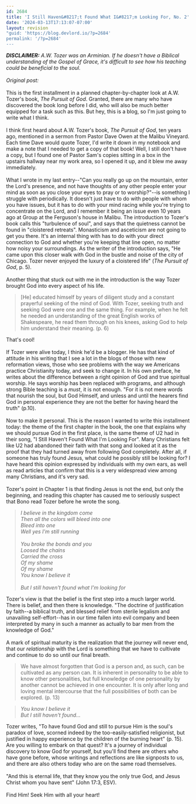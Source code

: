 ```yaml
---
id: 2684
title: 'I Still Haven&#8217;t Found What I&#8217;m Looking For, No. 2'
date: '2024-03-13T17:13:07-07:00'
layout: revision
"guid: 'https://blog.devlord.io/?p=2684'
permalink: '/?p=2684'
---
```


<span style="font-style:italic;"><span style="font-weight:bold;">DISCLAIMER:</span> A.W. Tozer was an Arminian.  If he doesn't have a Biblical understanding of the Gospel of Grace, it's difficult to see how his teaching could be beneficial to the soul.<br /><br />Original post:<br /></span><br />This is the first installment in a planned chapter-by-chapter look at A.W. Tozer's book, <i>The Pursuit of God</i>.  Granted, there are many who have discovered the book long before I did, who will also be much better equipped for a task such as this.  But hey, this is a blog, so I'm just going to write what I think.<br /><br />I think first heard about A.W. Tozer's book, <i>The Pursuit of God</i>, ten years ago, mentioned in a sermon from Pastor Dave Owen at the Malibu Vineyard.  Each time Dave would quote Tozer, I'd write it down in my notebook and make a note that I needed to get a copy of that book!  Well, I still don't have a copy, but I found one of Pastor Sam's copies sitting in a box in the upstairs hallway near my work area, so I opened it up, and it blew me away immediately.<br /><br />What I wrote in my last entry--"Can you really go up on the mountain, enter the Lord's presence, and not have thoughts of any other people enter your mind as soon as you close your eyes to pray or to worship?"--is something I struggle with periodically.  It doesn't just have to do with people with whom you have issues, but it has to do with your mind racing while you're trying to concentrate on the Lord, and I remember it being an issue even 10 years ago at Group at the Ferguson's house in Malibu.  The introduction to Tozer's book calls this "turbulence of soul", and says that the quietness cannot be found in "cloistered retreats".  Monasticism and asceticism are not going to get you there.  It's an internal thing with has to do with your direct connection to God and whether you're keeping that line open, no matter how noisy your surroundings.  As the writer of the introduction says, "He came upon this closer walk with God in the bustle and noise of the city of Chicago.  Tozer never enjoyed the luxury of a cloistered life" (<i>The Pursuit of God</i>, p. 5).<br /><br />Another thing that stuck out with me in the introduction is the way Tozer brought God into every aspect of his life.<br /><blockquote>[He] educated himself by years of diligent study and a constant prayerful seeking of the mind of God.  With Tozer, seeking truth and seeking God were one and the same thing.  For example, when he felt he needed an understanding of the great English works of Shakespeare, he read them through on his knees, asking God to help him understand their meaning. (p. 6)</blockquote>That's cool!<br /><br />If Tozer were alive today, I think he'd be a blogger.  He has that kind of attitude in his writing that I see a lot in the blogs of those with new reformation views, those who see problems with the way we Americans practice Christianity today, and seek to change it.  In his own preface, he writes about the difference between a right opinion of God and true spiritual worship.  He says worship has been replaced with programs, and although strong Bible teaching is a <i>must</i>, it is not enough.  "For it is not mere words that nourish the soul, but God Himself, and unless and until the hearers find God in personal experience they are not the better for having heard the truth" (p.10).<br /><br />Now to make it personal.  This is the reason I wanted to write this installment today: the theme of the first chapter in the book, the one that explains why we should pursue God in the first place, is the same theme of U2 had in their song, "I Still Haven't Found What I'm Looking For".  Many Christians felt like U2 had abandoned their faith with that song and looked at it as the proof that they had turned away from following God completely.  After all, if someone has truly found Jesus, what could he possibly still be looking for?  I have heard this opinion expressed by individuals with my own ears, as well as read articles that confirm that this is a very widespread view among many Christians, and it's very sad.<br /><br />Tozer's point in Chapter 1 is that finding Jesus is not the end, but only the beginning, and reading this chapter has caused me to seriously suspect that Bono read Tozer before he wrote the song.<br /><blockquote><i>I believe in the kingdom come<br />Then all the colors will bleed into one<br />Bleed into one<br />Well yes I'm still running<br /><br />You broke the bonds and you<br />Loosed the chains<br />Carried the cross<br />Of my shame<br />Of my shame<br />You know I believe it<br /><br />But I still haven't found what I'm looking for</i></blockquote>Tozer's view is that the belief is the first step into a much larger world.  There is belief, and then there is knowledge.  "The doctrine of justification by faith--a biblical truth, and blessed relief from sterile legalism and unavailing self-effort--has in our time fallen into evil company and been interpreted by many in such a manner as actually to bar men from the knowledge of God."<br /><br />A mark of spiritual maturity is the realization that the journey will never end, that our <i>relationship</i> with the Lord is something that we have to cultivate and continue to do so until our final breath.<br /><blockquote>We have almost forgotten that God is a person and, as such, can be cultivated as any person can.  It is inherent in personality to be able to know other personalities, but full knowledge of one personality by another cannot be achieved in one encounter.  It is only after long and loving mental intercourse that the full possibilities of both can be explored. (p. 13)</blockquote><blockquote><i>You know I believe it<br />But I still haven't found...</i></blockquote>Tozer writes, "To have found God and still to pursue Him is the soul's paradox of love, scorned indeed by the too-easily-satisfied religionist, but justified in happy experience by the children of the burning heart" (p. 15).  Are you willing to embark on that quest?  It's a journey of individual discovery to know God for yourself, but you'll find there are others who have gone before, whose writings and reflections are like signposts to us, and there are also others today who are on the same road themselves.<br /><br />"And this is eternal life, that they know you the only true God, and Jesus Christ whom you have sent" (John 17:3, ESV).<br /><br />Find Him!  Seek Him with all your heart!<div class="blogger-post-footer"></div>